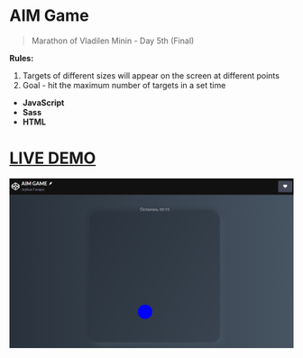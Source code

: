 # AIM Game

>Marathon of Vladilen Minin - Day 5th (Final)

**Rules:**

1. Targets of different sizes will appear on the screen at different points
2. Goal - hit the maximum number of targets in a set time

<b>
  
* JavaScript
* Sass
* HTML
  
</b>

# [LIVE DEMO](https://codepen.io/jeyefendi/pen/BaVBWmw)
![Logo](/src/COVER.png)
